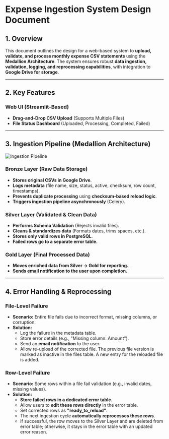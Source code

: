 # Expense Ingestion System Design Document

## 1. Overview

This document outlines the design for a web-based system to **upload, validate, and process monthly expense CSV statements** using the **Medallion Architecture**. The system ensures robust **data ingestion, validation, logging, and reprocessing capabilities**, with integration to **Google Drive for storage**.

---

## 2. Key Features

### Web UI (Streamlit-Based)

- **Drag-and-Drop CSV Upload** (Supports Multiple Files)
- **File Status Dashboard** (Uploaded, Processing, Completed, Failed)

---

## 3. Ingestion Pipeline (Medallion Architecture)

![Ingestion Pipeline](images/schema.png)

### Bronze Layer (Raw Data Storage)

- **Stores original CSVs in Google Drive**.
- **Logs metadata** (file name, size, status, active, checksum, row count, timestamps).
- **Prevents duplicate processing** using **checksum-based reload logic**.
- **Triggers ingestion pipeline asynchronously** (Celery).

### Silver Layer (Validated & Clean Data)

- **Performs Schema Validation** (Rejects invalid files).
- **Cleans & standardizes data** (Formats dates, trims spaces, etc.).
- **Stores only valid rows in PostgreSQL**.
- **Failed rows go to a separate error table.**

### Gold Layer (Final Processed Data)

- **Moves enriched data from Silver → Gold for reporting.**.
- **Sends email notification to the user upon completion.**

---

## 4. Error Handling & Reprocessing

### File-Level Failure

- **Scenario:** Entire file fails due to incorrect format, missing columns, or corruption.
- **Solution:**
  - Log the failure in the metadata table.
  - Store error details (e.g., "Missing column: Amount").
  - Send an **email notification** to the user.
  - Allow re-upload of the corrected file. The previous file version is marked as inactive in the files table. A new entry for the reloaded file is added.

### Row-Level Failure

- **Scenario:** Some rows within a file fail validation (e.g., invalid dates, missing values).
- **Solution:**
  - **Store failed rows in a dedicated error table.**
  - Allow users to **edit these rows directly** in the error table.
  - Set corrected rows as **"ready_to_reload"**.
  - The next ingestion cycle **automatically reprocesses these rows**.
  - If successful, the row moves to the Silver Layer and are deleted from error table; otherwise, it stays in the error table with an updated error reason.
